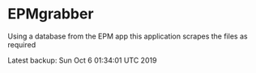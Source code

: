 # EPMgrabber
Using a database from the EPM app this application scrapes the files as required


Latest backup: Sun Oct 6 01:34:01 UTC 2019

